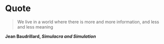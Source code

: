 # Quote

> We live in a world where there is more and more information, and less and less meaning

**Jean Baudrillard, *Simulacra and Simulation***
